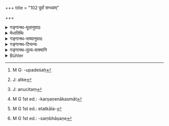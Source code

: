 +++
title = "102 पूर्वां सन्ध्याम्"

+++

<details><summary>गङ्गानथ-मूलानुवादः</summary>

One who, during the morning-twilight, repeats (the Sāvitrī) standing, removes the sin of the (preceding) night; while he who, during the evening-Twilight, repeats it seated, destroys the sin committed during the day.—(102).
</details>

<details><summary>मेधातिथिः</summary>

अयम् अत्राधिकार उच्यते । **एनः** प्रतिषिद्धसेवनाज् जातो दोषस् तं **व्यपोहत्य्** अपनुदति । निशि भवं **नैशं** रात्रौ कृतम् । एवं **मलम्** एनःशब्देन समानार्थम् ।

- न च सर्वस्य दिवाकृतस्य नैशिकस्य चैतत् प्रायश्चित्तम् । तथा सति कृच्छ्राद्युपदेशप्रायश्चित्तविशेषो[^३१९] ऽनर्थकः स्यात् । "


[^३१९]:
     M G: -upadeśaḥ

- अर्के[^३२०] चेन् मधु विन्देत किमर्थं पर्वतं व्रजेत् । 


[^३२०]:
     J: atke

इति लौकिकात् प्रवादात् । किं तर्हि यद् असेवितं[^३२१] कृतम् अशक्यपरिहारम् अनाम्नातप्रायश्चित्तविशेषं लघीय एनस् तद् अपैति । यदा सुप्तस्य हस्तचारशय्यापरिवर्तनादिना सूक्ष्मप्राणिवधो गुह्याङ्गकण्डूकर्षणं नाकस्मात्[^३२२] स्पृशेद् इति प्रतिषिद्धम्, लालास्रवादिना चाशुचित्वम् अतत्कालकृताशौचस्यावस्थाने[^३२३] प्रतिषिद्धसेवनादि । एतदभिप्रायम् एवेदम्-


[^३२३]:
     M G 1st ed.: etatkāla-


[^३२२]:
     M G 1st ed.: -karṣaṇenākasmāt


[^३२१]:
     J: anucitaṃ

- सर्वदैवाशुचिर् ज्ञेयः संध्योपासनवर्जितः । इति ।

न चानित्यतापत्तिः, एवंविधस्य दोषस्य सर्वदाभावात् । दिवा च पथि गच्छन्न् अन्यस्त्रीमुखसंधानसंपन्नं तज्जन्यचित्तविकारोन्मीलने क्रुद्धाश्लीलसंभाषणम्[^३२४] । तत्संध्याविधी अपनुदतः ॥ २.१०२ ॥


[^३२४]:
     M G 1st ed.: -saṃbhāṣaṇe
</details>

<details><summary>गङ्गानथ-भाष्यानुवादः</summary>

The present verse describes the motive for the act in question.

‘*Sin*’—the guilt born of having recourse to such acts as are prohibited.

‘*Removes*’—sets aside.

‘*Of the night*’—that which comes about—is committed—during the night.

The term ‘*malam*’ is synoymous with ‘*enaḥ*.’

This cannot mean that the act under question is sufficient expiation for all the sin that one may have committed during the night and day. For if it were so, then there would be no point in the prescribing of the
*Kṛcchra* and other specific expiating rites; for the simple reason
that—‘when one can find honey in a frequented place why should he go to the mountain?’—as the well known saying has it. All that the present verse means is that the act removes just those minor sins that one might commit by chance (not habitually), or which could not be avoided,—for which no specially expiatory rites arc prescribed. For instance, when a sleeping man throws about his arms or turns upon his sides, he might cause the death of small insects; or ho may, during sleep, happen to scratch his private parts, the unnecessary touching of which has been prohibited; or the uncleanliness that might be caused by the flowing out of saliva, which is not cleaned immediately; or the having recourse to prohibited things at improper times. It is in view of such minor sins that we have the assertion that ‘the man who does not offer the Twilight-Prayers should at all times be regarded as unclean.

The mention of such results following from the act in question does not deprive it of its compulsory character; as the sins described are always liable to be committed. For instauce, during the day also while passing on the road one comes across strange women, and looks at their faces, and h as his mind affected by emotions arising therefrom; or, he may happen to talk in anger, or of indecent things;—all such sins are removed by the performance of the two Twilight-Prayers.—(102)
</details>

<details><summary>गङ्गानथ-टिप्पन्यः</summary>

This verse is quoted in *Vīramitrodaya* (Saṃskāra, p. 257) as eulogising
the Twilight Prayer,—where ‘*malam*’ is explained as *sin*.
</details>

<details><summary>गङ्गानथ-तुल्य-वाक्यानि</summary>

*Vaśiṣṭha-Smṛti* (26. 2. 8).—(See under 101.)

*Baudhāyana-Dharmasūtra* (2. 4. 18-21).—‘The sin committed through the
reproductive organs, through the feet, through the arms, through the
mind, through speech,—from all this one becomes absolved by offering the
Evening Prayers. If one offers the Evening Prayers, him Varuṇa captures
not. Similarly by offering the Morning Prayers, one becomes absolved
from sins committed during the night.’

*Yama (Parāśaramādhava*, p. 278).—‘Those who constantly observe the
Twilight have their sins removed;... whatever sin is committed during
the day, by act, mind and word, all that one destroys by means of the
Evening Prayers and by Breath-control; whatever sin is committed during
the night, all that one destroys by means of the Morning Prayers and by
Breath-control.’
</details>

<details><summary>Bühler</summary>

102	He who stands during the morning twilight muttering (the Savitri), removes the guilt contracted during the (previous) night; but he who (recites it), seated, in the evening, destroys the sin he committed during the day.
</details>
